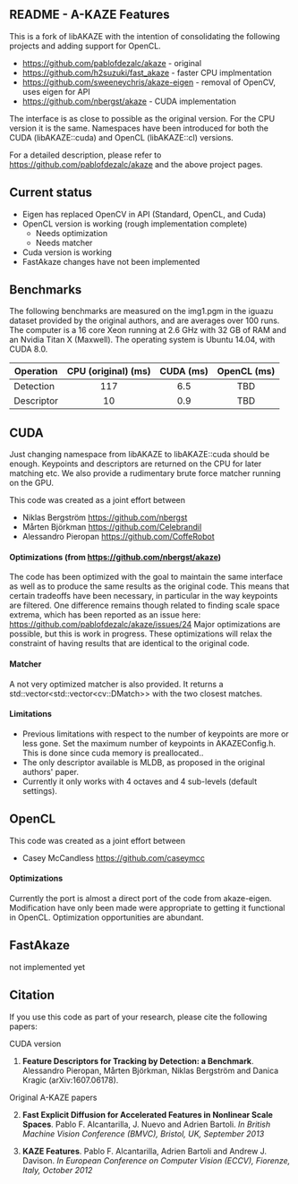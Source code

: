 ## README - A-KAZE Features

This is a fork of libAKAZE with the intention of consolidating the following projects and adding support for OpenCL.

- <https://github.com/pablofdezalc/akaze>  - original
- <https://github.com/h2suzuki/fast_akaze>  - faster CPU implmentation
- https://github.com/sweeneychris/akaze-eigen  - removal of OpenCV, uses eigen for API
- https://github.com/nbergst/akaze - CUDA implementation


The interface is as close to possible as the original version. For the CPU version it is the same. Namespaces have been introduced for both the CUDA (libAKAZE::cuda) and OpenCL (libAKAZE::cl) versions.

For a detailed description, please refer to <https://github.com/pablofdezalc/akaze> and the above project pages.


## Current status
- Eigen has replaced OpenCV in API (Standard, OpenCL, and Cuda)
- OpenCL version is working (rough implementation complete)
  - Needs optimization
  - Needs matcher
- Cuda version is working
- FastAkaze changes have not been implemented

## Benchmarks
The following benchmarks are measured on the img1.pgm in the iguazu dataset provided by the original authors, and are averages over 100 runs. The computer is a 16 core Xeon running at 2.6 GHz with 32 GB of RAM and an Nvidia Titan X (Maxwell). The operating system is Ubuntu 14.04, with CUDA 8.0.

| Operation     | CPU (original) (ms)      | CUDA (ms) | OpenCL (ms) |
| ------------- |:------------------------:|:---------:|:-----------:|
| Detection     |            117           |    6.5    |     TBD     |
| Descriptor    |            10            |    0.9    |     TBD     |


## CUDA

Just changing namespace from libAKAZE to libAKAZE::cuda should be enough. Keypoints and descriptors are returned on the CPU for later matching etc. We also provide a rudimentary brute force matcher running on the GPU.

This code was created as a joint effort between
- Niklas Bergström https://github.com/nbergst
- Mårten Björkman https://github.com/Celebrandil
- Alessandro Pieropan https://github.com/CoffeRobot

#### Optimizations (from https://github.com/nbergst/akaze)
The code has been optimized with the goal to maintain the same interface as well as to produce the same results as the original code. This means that certain tradeoffs have been necessary, in particular in the way keypoints are filtered. One difference remains though related to finding scale space extrema, which has been reported as an issue here: <https://github.com/pablofdezalc/akaze/issues/24>
Major optimizations are possible, but this is work in progress. These optimizations will relax the constraint of having results that are identical to the original code.

#### Matcher
A not very optimized matcher is also provided. It returns a std::vector\<std::vector\<cv::DMatch\>\> with the two closest matches.

#### Limitations
- Previous limitations with respect to the number of keypoints are more or less gone. Set the maximum number of keypoints in AKAZEConfig.h. This is done since cuda memory is preallocated..
- The only descriptor available is MLDB, as proposed in the original authors' paper.
- Currently it only works with 4 octaves and 4 sub-levels (default settings).


## OpenCL 

This code was created as a joint effort between
- Casey McCandless https://github.com/caseymcc

#### Optimizations
Currently the port is almost a direct port of the code from akaze-eigen. Modification have only been made were appropriate to getting it functional in OpenCL. Optimization opportunities are abundant.


## FastAkaze

not implemented yet


## Citation
If you use this code as part of your research, please cite the following papers:

CUDA version

1. **Feature Descriptors for Tracking by Detection: a Benchmark**. Alessandro Pieropan, Mårten Björkman, Niklas Bergström and Danica Kragic (arXiv:1607.06178).

Original A-KAZE papers

2. **Fast Explicit Diffusion for Accelerated Features in Nonlinear Scale Spaces**. Pablo F. Alcantarilla, J. Nuevo and Adrien Bartoli. _In British Machine Vision Conference (BMVC), Bristol, UK, September 2013_

3. **KAZE Features**. Pablo F. Alcantarilla, Adrien Bartoli and Andrew J. Davison. _In European Conference on Computer Vision (ECCV), Fiorenze, Italy, October 2012_
